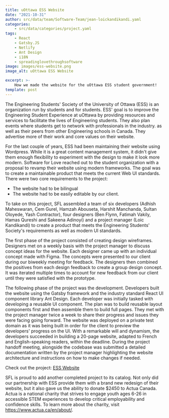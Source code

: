 ```yaml
---
title: uOttawa ESS Website
date: "2021-10-31"
author: src/data/team/Software-Team/jean-loickandikandi.yaml
categories:
    - src/data/categories/project.yaml
tags:
    - React
    - Gatsby.JS
    - Netlify
    - Ant Design
    - i18N
    - spreadinglovethroughsoftware
image: images/ess-website.png
image_alt: uOttawa ESS Website

excerpt: >-
    How we made the website for the uOttawa ESS student government!
template: post
---
```


The Engineering Students' Society of the University of Ottawa (ESS) is an organization run by students and for students. ESS' goal is to improve the Engineering Student Experience at uOttawa by providing resources and services to facilitate the lives of Engineering students. They also plan events where students get to network with professionals in the industry. as well as their peers from other Engineering schools in Canada. They advertise more of their work and core values on their website.


For the last couple of years, ESS had been maintaining their website using Wordpress. While it is a great content management system, it didn't give them enough flexibility to experiment with the design to make it look more modern. Software for Love reached out to the student organization with a proposal to revamp their website using modern frameworks. The goal was to create a maintainable product that meets the current Web UI standards. There were two core requirements to the project: 

- The website had to be bilingual 
- The website had to be easily editable by our client.


To take on this project, SFL assembled a team of six developers (Adhish Maheswaran, Cem Gurel, Hamzah Abouseta, Harshit Manchanda, Sultan Oloyede, Yash Contractor), four designers (Ben Flynn, Fatimah Vakily, Hamas Qureshi and Sakeena Adinoyi) and a project manager (Loic Kandikandi) to create a product that meets the Engineering Students' Society's requirements as well as modern UI standards.


The first phase of the project consisted of creating design wireframes. Designers met on a weekly basis with the project manager to discuss concept ideas for the website. Each designer came up with an individual concept made with Figma. The concepts were presented to our client during our biweekly meeting for feedback. The designers then combined the positives from each design feedback to create a group design concept. It was iterated multiple times to account for new feedback from our client until they were satisfied with the prototype.

The following phase of the project was the development. Developers built the website using the Gatsby framework and the industry standard React UI component library Ant Design. Each developer was initially tasked with developing a reusable UI component. The plan was to build reusable layout components first and then assemble them to build full pages. They met with the project manager twice a week to share their progress and issues they were facing going forward. The website was deployed on a private test domain as it was being built in order for the client to preview the developers' progress on the UI. With a remarkable will and dynamism, the developers succeeded in building a 20-page website, adapted to French and English-speaking readers, within the deadline. During the project handoff meeting, alongside the codebase was submitted a detailed documentation written by the project manager highlighting the website architecture and instructions on how to make changes if needed.


Check out the project: [ESS Website](https://www.essaeg.ca/)

SFL is proud to add another completed project to its catalog. Not only did our partnership with ESS provide them with a brand new redesign of their website, but it also gave us the ability to donate $2450 to Actua Canada. Actua is a national charity that strives to engage youth ages 6-26 in accessible STEM experiences to develop critical employability and confidence skills. To learn more about the charity, visit https://www.actua.ca/en/about/.
